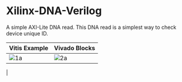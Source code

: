 # Xilinx-DNA-Verilog

A simple AXI-Lite DNA read.
This DNA read is a simplest way to check device unique ID.

| Vitis Example | Vivado Blocks |
| - | - |
| ![1a](https://github.com/user-attachments/assets/16261e38-05e7-42af-9f23-be34ce3a5834) | ![2a](https://github.com/user-attachments/assets/48745de9-c751-4ba0-b347-ab13327de0e4)
 |


